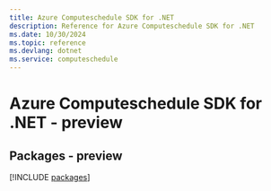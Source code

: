 ```yaml
---
title: Azure Computeschedule SDK for .NET
description: Reference for Azure Computeschedule SDK for .NET
ms.date: 10/30/2024
ms.topic: reference
ms.devlang: dotnet
ms.service: computeschedule
---
```

# Azure Computeschedule SDK for .NET - preview
## Packages - preview
[!INCLUDE [packages](computeschedule-index.md)]